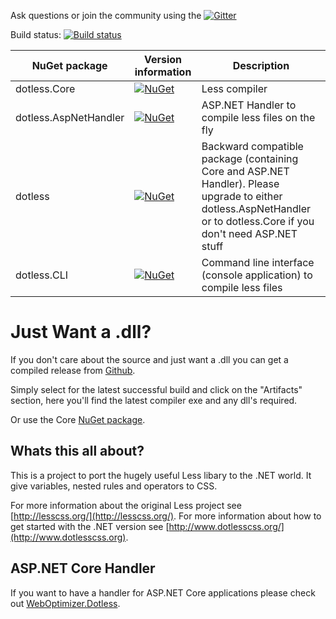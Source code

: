 Ask questions or join the community using the [![Gitter](https://badges.gitter.im/Join%20Chat.svg)](https://gitter.im/dotless/dotless?utm_source=badge&utm_medium=badge&utm_campaign=pr-badge)

Build status: [![Build status](https://ci.appveyor.com/api/projects/status/fx19i667vflulava?svg=true)](https://ci.appveyor.com/project/twenzel/dotless)

|NuGet package | Version information | Description
|- | - | -
|dotless.Core | [![NuGet](https://img.shields.io/nuget/v/dotless.Core.svg)](https://nuget.org/packages/dotless.Core/) | Less compiler
|dotless.AspNetHandler | [![NuGet](https://img.shields.io/nuget/v/dotless.AspNetHandler.svg)](https://nuget.org/packages/dotless.AspNetHandler/) | ASP.NET Handler to compile less files on the fly
|dotless | [![NuGet](https://img.shields.io/nuget/v/dotless.svg)](https://nuget.org/packages/dotless/) | Backward compatible package (containing Core and ASP.NET Handler). Please upgrade to either dotless.AspNetHandler or to dotless.Core if you don't need ASP.NET stuff
|dotless.CLI | [![NuGet](https://img.shields.io/nuget/v/dotless.CLI.svg)](https://nuget.org/packages/dotless.CLI/) | Command line interface (console application) to compile less files


Just Want a .dll?
=================

If you don't care about the source and just want a .dll you can get a compiled release from [Github](https://github.com/dotless/dotless/downloads).

Simply select for the latest successful build and click on the "Artifacts" section, here you'll find the latest compiler exe and any dll's required.

Or use the Core [NuGet package](https://nuget.org/packages/dotless.Core/).


Whats this all about?
---------------------

This is a project to port the hugely useful Less libary to the .NET world. 
It give variables, nested rules and operators to CSS. 

For more information about the original Less project see [http://lesscss.org/](http://lesscss.org/).
For more information about how to get started with the .NET version see  [http://www.dotlesscss.org/](http://www.dotlesscss.org).

ASP.NET Core Handler
--------------------
If you want to have a handler for ASP.NET Core applications please check out [WebOptimizer.Dotless](https://github.com/twenzel/WebOptimizer.Dotless).

